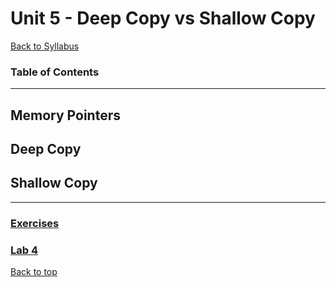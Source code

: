 # <a id="top"></a> Unit 5 - Deep Copy vs Shallow Copy


[Back to Syllabus](../README.md)

### Table of Contents

---

## <a id="memory"></a>Memory Pointers
## <a id="deep-copy"></a>Deep Copy
## <a id="shallow-copy"></a>Shallow Copy

---

### [Exercises](../exercises/unit_5)

### [Lab 4](../labs/lab_5.md)

[Back to top](#top)
